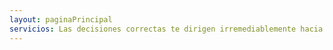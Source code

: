 ```yaml
---
layout: paginaPrincipal
servicios: Las decisiones correctas te dirigen irremediablemente hacia el éxito. En SoccerIntAgents te acompañamos durante todas las etapas de tu carrera deportiva para potenciar tu talento.
---
```

